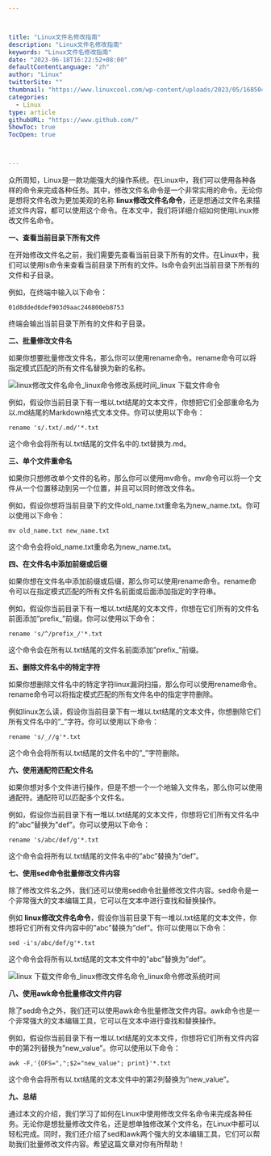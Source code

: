 ```yaml
---



title: "Linux文件名修改指南"
description: "Linux文件名修改指南"
keywords: "Linux文件名修改指南"
date: "2023-06-18T16:22:52+08:00"
defaultContentLanguage: "zh"
author: "Linux"
twitterSite: ""
thumbnail: "https://www.linuxcool.com/wp-content/uploads/2023/05/1685045113603_0.jpg"
categories:
  - Linux
type: article
githubURL: "https://www.github.com/"
ShowToc: true
TocOpen: true



---
```


众所周知，Linux是一款功能强大的操作系统。在Linux中，我们可以使用各种各样的命令来完成各种任务。其中，修改文件名命令是一个非常实用的命令。无论你是想将文件名改为更加美观的名称 **linux修改文件名命令**，还是想通过文件名来描述文件内容，都可以使用这个命令。在本文中，我们将详细介绍如何使用Linux修改文件名命令。

**一、查看当前目录下所有文件**

在开始修改文件名之前，我们需要先查看当前目录下所有的文件。在Linux中，我们可以使用ls命令来查看当前目录下所有的文件。ls命令会列出当前目录下所有的文件和子目录。

例如，在终端中输入以下命令：

```
01d8dded6def903d9aac246800eb8753
```

终端会输出当前目录下所有的文件和子目录。

**二、批量修改文件名**

如果你想要批量修改文件名，那么你可以使用rename命令。rename命令可以将指定模式匹配的所有文件名替换为新的名称。

![linux修改文件名命令_linux命令修改系统时间_linux 下载文件命令](https://www.linuxcool.com/wp-content/uploads/2023/05/1685045113603_0.jpg)

例如，假设你当前目录下有一堆以.txt结尾的文本文件，你想把它们全部重命名为以.md结尾的Markdown格式文本文件。你可以使用以下命令：

```
rename 's/.txt/.md/'*.txt
```

这个命令会将所有以.txt结尾的文件名中的.txt替换为.md。

**三、单个文件重命名**

如果你只想修改单个文件的名称，那么你可以使用mv命令。mv命令可以将一个文件从一个位置移动到另一个位置，并且可以同时修改文件名。

例如，假设你想将当前目录下的文件old_name.txt重命名为new_name.txt。你可以使用以下命令：

```
mv old_name.txt new_name.txt
```

这个命令会将old_name.txt重命名为new_name.txt。

**四、在文件名中添加前缀或后缀**

如果你想在文件名中添加前缀或后缀，那么你可以使用rename命令。rename命令可以在指定模式匹配的所有文件名前面或后面添加指定的字符串。

例如，假设你当前目录下有一堆以.txt结尾的文本文件，你想在它们所有的文件名前面添加”prefix_”前缀。你可以使用以下命令：

```
rename 's/^/prefix_/'*.txt
```

这个命令会在所有以.txt结尾的文件名前面添加”prefix_”前缀。

**五、删除文件名中的特定字符**

如果你想删除文件名中的特定字符linux漏洞扫描，那么你可以使用rename命令。rename命令可以将指定模式匹配的所有文件名中的指定字符删除。

例如linux怎么读，假设你当前目录下有一堆以.txt结尾的文本文件，你想删除它们所有文件名中的”_”字符。你可以使用以下命令：

```
rename 's/_//g'*.txt
```

这个命令会将所有以.txt结尾的文件名中的”_”字符删除。

**六、使用通配符匹配文件名**

如果你想对多个文件进行操作，但是不想一个一个地输入文件名，那么你可以使用通配符。通配符可以匹配多个文件名。

例如，假设你当前目录下有一堆以.txt结尾的文本文件，你想将它们所有文件名中的”abc”替换为”def”。你可以使用以下命令：

```
rename 's/abc/def/g'*.txt
```

这个命令会将所有以.txt结尾的文件名中的”abc”替换为”def”。

**七、使用sed命令批量修改文件内容**

除了修改文件名之外，我们还可以使用sed命令批量修改文件内容。sed命令是一个非常强大的文本编辑工具，它可以在文本中进行查找和替换操作。

例如 **linux修改文件名命令**，假设你当前目录下有一堆以.txt结尾的文本文件，你想将它们所有文件内容中的”abc”替换为”def”。你可以使用以下命令：

```
sed -i's/abc/def/g'*.txt
```

这个命令会将所有以.txt结尾的文本文件中的”abc”替换为”def”。

![linux 下载文件命令_linux修改文件名命令_linux命令修改系统时间](https://www.linuxcool.com/wp-content/uploads/2023/05/1685045113603_2.jpg)

**八、使用awk命令批量修改文件内容**

除了sed命令之外，我们还可以使用awk命令批量修改文件内容。awk命令也是一个非常强大的文本编辑工具，它可以在文本中进行查找和替换操作。

例如，假设你当前目录下有一堆以.txt结尾的文本文件，你想将它们所有文件内容中的第2列替换为”new_value”。你可以使用以下命令：

```
awk -F,'{OFS=",";$2="new_value"; print}'*.txt
```

这个命令会将所有以.txt结尾的文本文件中的第2列替换为”new_value”。

**九、总结**

通过本文的介绍，我们学习了如何在Linux中使用修改文件名命令来完成各种任务。无论你是想批量修改文件名，还是想单独修改某个文件名，在Linux中都可以轻松完成。同时，我们还介绍了sed和awk两个强大的文本编辑工具，它们可以帮助我们批量修改文件内容。希望这篇文章对你有所帮助！